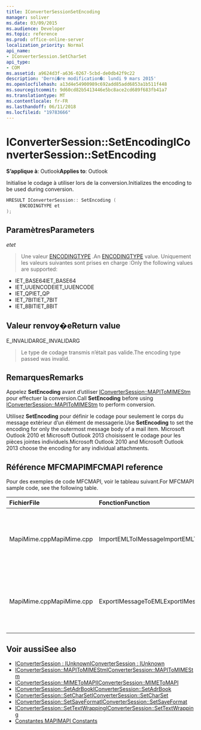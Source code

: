 ```yaml
---
title: IConverterSessionSetEncoding
manager: soliver
ms.date: 03/09/2015
ms.audience: Developer
ms.topic: reference
ms.prod: office-online-server
localization_priority: Normal
api_name:
- IConverterSession.SetCharSet
api_type:
- COM
ms.assetid: a9624d3f-a636-0267-5cbd-de0db42f9c22
description: 'Derni�re modification�: lundi 9 mars 2015'
ms.openlocfilehash: a13d4e54900989c692add85add6853a1b511f448
ms.sourcegitcommit: 9d60cd82b5413446e5bc8ace2cd689f683fb41a7
ms.translationtype: MT
ms.contentlocale: fr-FR
ms.lasthandoff: 06/11/2018
ms.locfileid: "19783666"
---
```

# <a name="iconvertersessionsetencoding"></a><span data-ttu-id="0f7ff-103">IConverterSession::SetEncoding</span><span class="sxs-lookup"><span data-stu-id="0f7ff-103">IConverterSession::SetEncoding</span></span>

<span data-ttu-id="0f7ff-104">**S’applique à**: Outlook</span><span class="sxs-lookup"><span data-stu-id="0f7ff-104">**Applies to**: Outlook</span></span> 
  
<span data-ttu-id="0f7ff-105">Initialise le codage à utiliser lors de la conversion.</span><span class="sxs-lookup"><span data-stu-id="0f7ff-105">Initializes the encoding to be used during conversion.</span></span>
  
```cpp
HRESULT IConverterSession:: SetEncoding ( 
     ENCODINGTYPE et 
);
```

## <a name="parameters"></a><span data-ttu-id="0f7ff-106">Paramètres</span><span class="sxs-lookup"><span data-stu-id="0f7ff-106">Parameters</span></span>

<span data-ttu-id="0f7ff-107">_et_</span><span class="sxs-lookup"><span data-stu-id="0f7ff-107">_et_</span></span>
  
> <span data-ttu-id="0f7ff-108">Une valeur [ENCODINGTYPE](http://msdn.microsoft.com/fr-fr/library/aa374936%28VS.85%29.aspx) .</span><span class="sxs-lookup"><span data-stu-id="0f7ff-108">An [ENCODINGTYPE](http://msdn.microsoft.com/fr-fr/library/aa374936%28VS.85%29.aspx) value.</span></span> <span data-ttu-id="0f7ff-109">Uniquement les valeurs suivantes sont prises en charge :</span><span class="sxs-lookup"><span data-stu-id="0f7ff-109">Only the following values are supported:</span></span> 
    
   - <span data-ttu-id="0f7ff-110">IET_BASE64</span><span class="sxs-lookup"><span data-stu-id="0f7ff-110">IET_BASE64</span></span>
   - <span data-ttu-id="0f7ff-111">IET_UUENCODE</span><span class="sxs-lookup"><span data-stu-id="0f7ff-111">IET_UUENCODE</span></span>
   - <span data-ttu-id="0f7ff-112">IET_QP</span><span class="sxs-lookup"><span data-stu-id="0f7ff-112">IET_QP</span></span>
   - <span data-ttu-id="0f7ff-113">IET_7BIT</span><span class="sxs-lookup"><span data-stu-id="0f7ff-113">IET_7BIT</span></span>
   - <span data-ttu-id="0f7ff-114">IET_8BIT</span><span class="sxs-lookup"><span data-stu-id="0f7ff-114">IET_8BIT</span></span>
    
## <a name="return-value"></a><span data-ttu-id="0f7ff-115">Valeur renvoy�e</span><span class="sxs-lookup"><span data-stu-id="0f7ff-115">Return value</span></span>

<span data-ttu-id="0f7ff-116">E_INVALIDARG</span><span class="sxs-lookup"><span data-stu-id="0f7ff-116">E_INVALIDARG</span></span>
  
> <span data-ttu-id="0f7ff-117">Le type de codage transmis n’était pas valide.</span><span class="sxs-lookup"><span data-stu-id="0f7ff-117">The encoding type passed was invalid.</span></span>
    
## <a name="remarks"></a><span data-ttu-id="0f7ff-118">Remarques</span><span class="sxs-lookup"><span data-stu-id="0f7ff-118">Remarks</span></span>

<span data-ttu-id="0f7ff-119">Appelez **SetEncoding** avant d’utiliser [IConverterSession::MAPIToMIMEStm](iconvertersession-mapitomimestm.md) pour effectuer la conversion.</span><span class="sxs-lookup"><span data-stu-id="0f7ff-119">Call **SetEncoding** before using [IConverterSession::MAPIToMIMEStm](iconvertersession-mapitomimestm.md) to perform conversion.</span></span> 
  
<span data-ttu-id="0f7ff-120">Utilisez **SetEncoding** pour définir le codage pour seulement le corps du message extérieur d’un élément de messagerie.</span><span class="sxs-lookup"><span data-stu-id="0f7ff-120">Use **SetEncoding** to set the encoding for only the outermost message body of a mail item.</span></span> <span data-ttu-id="0f7ff-121">Microsoft Outlook 2010 et Microsoft Outlook 2013 choisissent le codage pour les pièces jointes individuels.</span><span class="sxs-lookup"><span data-stu-id="0f7ff-121">Microsoft Outlook 2010 and Microsoft Outlook 2013 choose the encoding for any individual attachments.</span></span> 
  
## <a name="mfcmapi-reference"></a><span data-ttu-id="0f7ff-122">Référence MFCMAPI</span><span class="sxs-lookup"><span data-stu-id="0f7ff-122">MFCMAPI reference</span></span>

<span data-ttu-id="0f7ff-123">Pour des exemples de code MFCMAPI, voir le tableau suivant.</span><span class="sxs-lookup"><span data-stu-id="0f7ff-123">For MFCMAPI sample code, see the following table.</span></span>
  
|<span data-ttu-id="0f7ff-124">**Fichier**</span><span class="sxs-lookup"><span data-stu-id="0f7ff-124">**File**</span></span>|<span data-ttu-id="0f7ff-125">**Fonction**</span><span class="sxs-lookup"><span data-stu-id="0f7ff-125">**Function**</span></span>|<span data-ttu-id="0f7ff-126">**Commentaire**</span><span class="sxs-lookup"><span data-stu-id="0f7ff-126">**Comment**</span></span>|
|:-----|:-----|:-----|
|<span data-ttu-id="0f7ff-127">MapiMime.cpp</span><span class="sxs-lookup"><span data-stu-id="0f7ff-127">MapiMime.cpp</span></span>  <br/> |<span data-ttu-id="0f7ff-128">ImportEMLToIMessage</span><span class="sxs-lookup"><span data-stu-id="0f7ff-128">ImportEMLToIMessage</span></span>  <br/> |<span data-ttu-id="0f7ff-129">MFCMAPI utilise MimeToMAPI pour convertir un fichier EML à un message MAPI.</span><span class="sxs-lookup"><span data-stu-id="0f7ff-129">MFCMAPI uses MimeToMAPI to convert an EML file to a MAPI message.</span></span>  <br/> |
|<span data-ttu-id="0f7ff-130">MapiMime.cpp</span><span class="sxs-lookup"><span data-stu-id="0f7ff-130">MapiMime.cpp</span></span>  <br/> |<span data-ttu-id="0f7ff-131">ExportIMessageToEML</span><span class="sxs-lookup"><span data-stu-id="0f7ff-131">ExportIMessageToEML</span></span>  <br/> |<span data-ttu-id="0f7ff-132">MFCMAPI utilise MAPIToMIMEStm pour convertir un message MAPI dans un fichier EML.</span><span class="sxs-lookup"><span data-stu-id="0f7ff-132">MFCMAPI uses MAPIToMIMEStm to convert a MAPI message to an EML file.</span></span>  <br/> |
   
## <a name="see-also"></a><span data-ttu-id="0f7ff-133">Voir aussi</span><span class="sxs-lookup"><span data-stu-id="0f7ff-133">See also</span></span>

- [<span data-ttu-id="0f7ff-134">IConverterSession : IUnknown</span><span class="sxs-lookup"><span data-stu-id="0f7ff-134">IConverterSession : IUnknown</span></span>](iconvertersessioniunknown.md)
- [<span data-ttu-id="0f7ff-135">IConverterSession::MAPIToMIMEStm</span><span class="sxs-lookup"><span data-stu-id="0f7ff-135">IConverterSession::MAPIToMIMEStm</span></span>](iconvertersession-mapitomimestm.md)
- [<span data-ttu-id="0f7ff-136">IConverterSession::MIMEToMAPI</span><span class="sxs-lookup"><span data-stu-id="0f7ff-136">IConverterSession::MIMEToMAPI</span></span>](iconvertersession-mimetomapi.md)
- [<span data-ttu-id="0f7ff-137">IConverterSession::SetAdrBook</span><span class="sxs-lookup"><span data-stu-id="0f7ff-137">IConverterSession::SetAdrBook</span></span>](iconvertersession-setadrbook.md)
- [<span data-ttu-id="0f7ff-138">IConverterSession::SetCharSet</span><span class="sxs-lookup"><span data-stu-id="0f7ff-138">IConverterSession::SetCharSet</span></span>](iconvertersession-setcharset.md)
- [<span data-ttu-id="0f7ff-139">IConverterSession::SetSaveFormat</span><span class="sxs-lookup"><span data-stu-id="0f7ff-139">IConverterSession::SetSaveFormat</span></span>](iconvertersession-setsaveformat.md)
- [<span data-ttu-id="0f7ff-140">IConverterSession::SetTextWrapping</span><span class="sxs-lookup"><span data-stu-id="0f7ff-140">IConverterSession::SetTextWrapping</span></span>](iconvertersession-settextwrapping.md)
- [<span data-ttu-id="0f7ff-141">Constantes MAPI</span><span class="sxs-lookup"><span data-stu-id="0f7ff-141">MAPI Constants</span></span>](mapi-constants.md)

